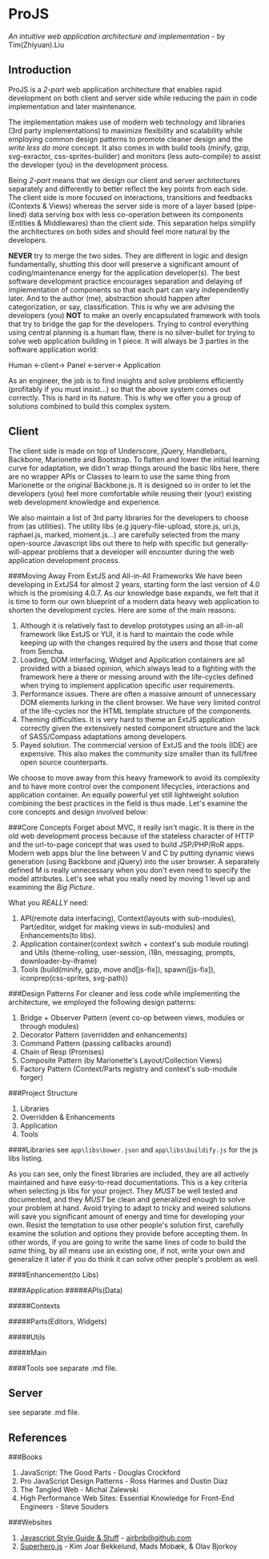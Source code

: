 ProJS
=====
*An intuitive web application architecture and implementation* - by Tim(Zhiyuan).Liu

Introduction
------------
ProJS is a *2-part* web application architecture that enables rapid development on both client and server side while reducing the pain in code implementation and later maintenance. 

The implementation makes use of modern web technology and libraries (3rd party implementations) to maximize flexibility and scalability while employing common design patterns to promote cleaner design and the *write less do more* concept. It also comes in with build tools (minify, gzip, svg-exractor, css-sprites-builder) and monitors (less auto-compile) to assist the developer (you) in the development process.

Being *2-part* means that we design our client and server architectures separately and differently to better reflect the key points from each side. The client side is more focused on interactions, transitions and feedbacks (Contexts & Views) whereas the server side is more of a layer based (pipe-lined) data serving box with less co-operation between its components (Entities & Middlewares) than the client side. This separation helps simplify the architectures on both sides and should feel more natural by the developers. 

**NEVER** try to merge the two sides. They are different in logic and design fundamentally, shutting this door will preserve a significant amount of coding/maintenance energy for the application developer(s). The best software development practice encourages separation and delaying of implementation of components so that each part can vary independently later. And to the author (me), abstraction should happen after categorization, or say, classification. This is why we are advising the developers (you) **NOT** to make an overly encapsulated framework with tools that try to bridge the gap for the developers. Trying to control everything using central planning is a human flaw, there is no silver-bullet for trying to solve web application building in 1 piece. It will always be 3 parties in the software application world:

Human <-client-> Panel <-server-> Application

As an engineer, the job is to find insights and solve problems efficiently (profitably if you must insist...) so that the above system comes out correctly. This is hard in its nature. This is why we offer you a group of solutions combined to build this complex system.


Client
----------
The client side is made on top of Underscore, jQuery, Handlebars, Backbone, Marionette and Bootstrap. To flatten and lower the initial learning curve for adaptation, we didn't wrap things around the basic libs here, there are no wrapper APIs or Classes to learn to use the same thing from Marionette or the original Backbone.js. It is designed so in order to let the developers (you) feel more comfortable while reusing their (your) existing web development knowledge and experience.

We also maintain a list of 3rd party libraries for the developers to choose from (as utilities). The utility libs (e.g jquery-file-upload, store.js, uri.js, raphael.js, marked, moment.js...) are carefully selected from the many open-source Javascript libs out there to help with specific but generally-will-appear problems that a developer will encounter during the web application development process.

###Moving Away From ExtJS and All-in-All Frameworks
We have been developing in ExtJS4 for almost 2 years, starting form the last version of 4.0 which is the promising 4.0.7. As our knowledge base expands, we felt that it is time to form our own blueprint of a modern data heavy web application to shorten the development cycles. Here are some of the main reasons:

1. Although it is relatively fast to develop prototypes using an all-in-all framework like ExtJS or YUI, it is hard to maintain the code while keeping up with the changes required by the users and those that come from Sencha.
2. Loading, DOM interfacing, Widget and Application containers are all provided with a biased opinion, which always lead to a fighting with the framework here a there or messing around with the life-cycles defined when trying to implement application specific user requirements. 
3. Performance issues. There are often a massive amount of unnecessary DOM elements lurking in the client browser. We have very limited control of the life-cycles nor the HTML template structure of the components.
4. Theming difficulties. It is very hard to theme an ExtJS application correctly given the extensively nested component structure and the lack of SASS/Compass adaptations among developers.
5. Payed solution. The commercial version of ExtJS and the tools (IDE) are expensive. This also makes the community size smaller than its full/free open source counterparts.

We choose to move away from this heavy framework to avoid its complexity and to have more control over the component lifecycles, interactions and application container. An equally powerful yet still lightweight solution combining the best practices in the field is thus made. Let's examine the core concepts and design involved below:

###Core Concepts
Forget about MVC, it really isn't magic. It is there in the old web development process because of the stateless character of HTTP and the url-to-page concept that was used to build JSP/PHP/RoR apps. Modern web apps blur the line between V and C by putting dynamic views generation (using Backbone and jQuery) into the user browser. A separately defined M is really unnecessary when you don't even need to specify the model attributes. Let's see what you really need by moving 1 level up and examining the *Big Picture*.

What you *REALLY* need:

1. API(remote data interfacing), Context(layouts with sub-modules), Part(editor, widget for making views in sub-modules) and Enhancements(to libs).
2. Application container(context switch + context's sub module routing) and Utils (theme-rolling, user-session, i18n, messaging, prompts, downloader-by-iframe)
3. Tools (build(minify, gzip, move and[js-fix]), spawn([js-fix]), iconprep(css-sprites, svg-path))

###Design Patterns
For cleaner and less code while implementing the architecture, we employed the following design patterns:
1. Bridge + Observer Pattern (event co-op between views, modules or through modules)
2. Decorator Pattern (overridden and enhancements)
3. Command Pattern (passing callbacks around)
4. Chain of Resp (Promises)
5. Composite Pattern (by Marionette's Layout/Collection Views)
6. Factory Pattern (Context/Parts registry and context's sub-module forger)


###Project Structure
1. Libraries
2. Overridden & Enhancements
3. Application
4. Tools

####Libraries
see `app\libs\bower.json` and `app\libs\buildify.js` for the js libs listing.

As you can see, only the finest libraries are included, they are all actively maintained and have easy-to-read documentations. This is a key criteria when selecting js libs for your project. They *MUST* be well tested and documented, and they *MUST* be clean and generalized enough to solve your problem at hand. Avoid trying to adapt to tricky and weired solutions will save you significant amount of energy and time for developing your own. Resist the temptation to use other people's solution first, carefully examine the solution and options they provide before accepting them. In other words, if you are going to write the same lines of code to build the *same* thing, by all means use an existing one, if not, write your own and generalize it later if you do think it can solve other people's problem as well.

####Enhancement(to Libs)

####Application
#####APIs(Data)

#####Contexts

#####Parts(Editors, Widgets)

#####Utils

#####Main

####Tools
see separate .md file.


Server
----------
see separate .md file.


References
----------

###Books
1. JavaScript: The Good Parts - Douglas Crockford
2. Pro JavaScript Design Patterns - Ross Harmes and Dustin Diaz
3. The Tangled Web - Michal Zalewski
4. High Performance Web Sites: Essential Knowledge for Front-End Engineers - Steve Souders

###Websites
1. [Javascript Style Guide & Stuff](https://github.com/airbnb/javascript) - airbnb@github.com
2. [Superhero.js](http://superherojs.com/) - Kim Joar Bekkelund, Mads Mobæk, & Olav Bjorkoy